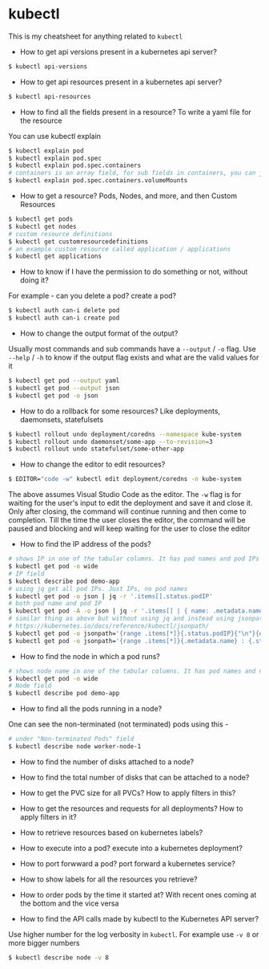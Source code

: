 # kubectl

This is my cheatsheet for anything related to `kubectl`

* How to get api versions present in a kubernetes api server?

```bash
$ kubectl api-versions
```

* How to get api resources present in a kubernetes api server?

```bash
$ kubectl api-resources
```

* How to find all the fields present in a resource? To write a yaml file for
the resource

You can use kubectl explain

```bash
$ kubectl explain pod
$ kubectl explain pod.spec
$ kubectl explain pod.spec.containers
# containers is an array field, for sub fields in containers, you can just do -
$ kubectl explain pod.spec.containers.volumeMounts
```

* How to get a resource? Pods, Nodes, and more, and then Custom Resources

```bash
$ kubectl get pods
$ kubectl get nodes
# custom resource definitions
$ kubectl get customresourcedefinitions
# an example custom resource called application / applications
$ kubectl get applications
```

* How to know if I have the permission to do something or not, without doing it?

For example - can you delete a pod? create a pod?

```bash
$ kubectl auth can-i delete pod
$ kubectl auth can-i create pod
```

* How to change the output format of the output?

Usually most commands and sub commands have a `--output` / `-o` flag. Use `--help` / `-h` to know if the output flag exists and what are the valid values for it

```bash
$ kubectl get pod --output yaml
$ kubectl get pod --output json
$ kubectl get pod -o json
```

* How to do a rollback for some resources? Like deployments, daemonsets, statefulsets

```bash
$ kubectl rollout undo deployment/coredns --namespace kube-system
$ kubectl rollout undo daemonset/some-app --to-revision=3
$ kubectl rollout undo statefulset/some-other-app
```

* How to change the editor to edit resources?

```bash
$ EDITOR="code -w" kubectl edit deployment/coredns -n kube-system
```

The above assumes Visual Studio Code as the editor. The `-w` flag is for waiting for the user's input to edit the deployment and save it and close it. Only after closing, the command will continue running and then come to completion. Till the time the user closes the editor, the command will be paused and blocking and will keep waiting for the user to close the editor

* How to find the IP address of the pods?

```bash
# shows IP in one of the tabular columns. It has pod names and pod IPs
$ kubectl get pod -o wide
# IP field
$ kubectl describe pod demo-app
# using jq get all pod IPs. Just IPs, no pod names
$ kubectl get pod -o json | jq -r '.items[].status.podIP'
# both pod name and pod IP
$ kubectl get pod -A -o json | jq -r '.items[] | { name: .metadata.name, ip: .status.podIP }'
# similar thing as above but without using jq and instead using jsonpath
# https://kubernetes.io/docs/reference/kubectl/jsonpath/
$ kubectl get pod -o jsonpath='{range .items[*]}{.status.podIP}{"\n"}{end}'
$ kubectl get pod -o jsonpath='{range .items[*]}{.metadata.name} : {.status.podIP}{"\n"}{end}'
```

* How to find the node in which a pod runs?

```bash
# shows node name in one of the tabular columns. It has pod names and node names
$ kubectl get pod -o wide
# Node field
$ kubectl describe pod demo-app
```

* How to find all the pods running in a node?

One can see the non-terminated (not terminated) pods using this -

```bash
# under "Non-terminated Pods" field
$ kubectl describe node worker-node-1
```

* How to find the number of disks attached to a node?

* How to find the total number of disks that can be attached to a node?

* How to get the PVC size for all PVCs? How to apply filters in this?

* How to get the resources and requests for all deployments? How to apply
filters in it?

* How to retrieve resources based on kubernetes labels?

* How to execute into a pod? execute into a kubernetes deployment?

* How to port forwward a pod? port forward a kubernetes service?

* How to show labels for all the resources you retrieve?

* How to order pods by the time it started at? With recent ones coming at the
bottom and the vice versa

* How to find the API calls made by kubectl to the Kubernetes API server?

Use higher number for the log verbosity in `kubectl`. For example use `-v 8` or more bigger numbers

```bash
$ kubectl describe node -v 8
```
